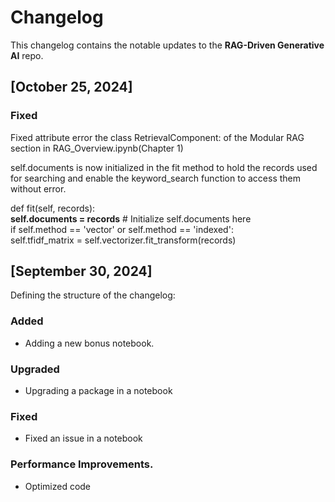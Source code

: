 # Changelog

This changelog contains the notable updates to the **RAG-Driven Generative AI** repo.



## [October 25, 2024]

### Fixed
Fixed attribute error the class RetrievalComponent: of the Modular RAG section in RAG_Overview.ipynb(Chapter 1)

self.documents is now initialized in the fit method to hold the records used for searching and enable the keyword_search function to access them without error.   

  def fit(self, records):  
      **self.documents = records**  # Initialize self.documents here   
      if self.method == 'vector' or self.method == 'indexed':   
        self.tfidf_matrix = self.vectorizer.fit_transform(records)   



## [September 30, 2024]
Defining the structure of the changelog:

### Added
- Adding a new bonus notebook.

### Upgraded
- Upgrading a package in a notebook

### Fixed
- Fixed an issue in a notebook

### Performance Improvements.
- Optimized code 
